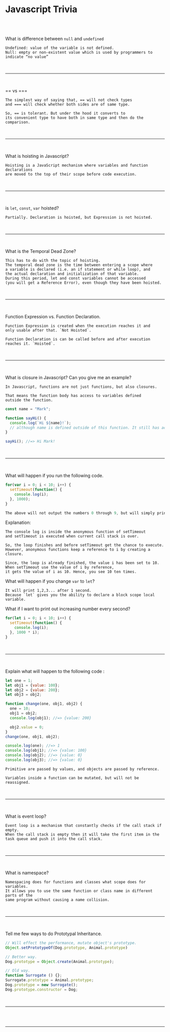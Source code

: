 # Javascript Trivia

<br/>
<br/>

What is difference between `null` and `undefined`
    
    Undefined: value of the variable is not defined.
    Null: empty or non-existent value which is used by programmers to indicate “no value”
<br/>

___

<br/>

== vs ===

    The simplest way of saying that, == will not check types 
    and === will check whether both sides are of same type. 

    So, == is tolerant. But under the hood it converts to 
    its convenient type to have both in same type and then do the comparison.

<br/>

___

<br/>

What is hoisting in Javascript?

    Hoisting is a JavaScript mechanism where variables and function declarations
    are moved to the top of their scope before code execution.

<br/>

___

<br/>

is `let`, `const`, `var` hoisted?

    Partially. Declaration is hoisted, but Expression is not hoisted.

<br/>

___

<br/>


What is the Temporal Dead Zone?

    This has to do with the topic of hoisting. 
    The temporal dead zone is the time between entering a scope where
    a variable is declared (i.e. an if statement or while loop), and 
    the actual declaration and initialization of that variable. 
    During this period, let and const variables cannot be accessed 
    (you will get a Reference Error), even though they have been hoisted.

<br/>

___

<br/>

Function Expression vs. Function Declaration.

    Function Expression is created when the execution reaches it and 
    only usable after that. `Not Hoisted`.

    Function Declaration is can be called before and after execution 
    reaches it. `Hoisted`.

<br/>

___

<br/>

What is closure in Javascript? Can you give me an example?

    In Javascript, functions are not just functions, but also closures.

    That means the function body has access to variables defined 
    outside the function.

```js
const name = "Mark";

function sayHi() {
  console.log(`Hi ${name}!`);
  // although name is defined outside of this function. It still has access to `name` variable.
}

sayHi(); //=> Hi Mark!
```
<br/>

___

<br/>


What will happen if you run the following code.

```js
for(var i = 0; i < 10; i++) {
  setTimeout(function() {
    console.log(i);  
  }, 1000);
}

The above will not output the numbers 0 through 9, but will simply print the number 10 ten times.
```
Explanation:

    The console log is inside the anonymous function of setTimeout 
    and setTimeout is executed when current call stack is over. 

    So, the loop finishes and before setTimeout get the chance to execute.
    However, anonymous functions keep a reference to i by creating a closure.

    Since, the loop is already finished, the value i has been set to 10. 
    When setTimeout use the value of i by reference,
    it gets the value of i as 10. Hence, you see 10 ten times.

What will happen if you change `var` to `let`?

    It will print 1,2,3... after 1 second.
    Because `let` gives you the ability to declare a block scope local variable.

What if I want to print out increasing number every second?

```js
for(let i = 0; i < 10; i++) {
  setTimeout(function() {
    console.log(i);  
  }, 1000 * i);
}

```

<br/>

___

<br/>

Explain what will happen to the following code :

```js
let one = 1;
let obj1 = {value: 100};
let obj2 = {value: 200};
let obj3 = obj2;

function change(one, obj1, obj2) {
  one = 10;
  obj1 = obj2;
  console.log(obj1); //=> {value: 200}

  obj2.value = 0;
}
change(one, obj1, obj2);

console.log(one); //=> 1
console.log(obj1); //=> {value: 100}
console.log(obj2); //=> {value: 0}
console.log(obj3); //=> {value: 0}
```
    Primitive are passed by values, and objects are passed by reference.

    Variables inside a function can be mutated, but will not be reassigned.

<br/>

___

<br/>

What is event loop?

    Event loop is a mechanism that constantly checks if the call stack if empty.
    When the call stack is empty then it will take the first item in the task queue and push it into the call stack.


<br/>

___

<br/>

What is namespace?

    Namespacing does for functions and classes what scope does for variables. 
    It allows you to use the same function or class name in different parts of the
    same program without causing a name collision.

    
<br/>

___

<br/>

Tell me few ways to do Prototypal Inheritance.

```js
// Will effect the performance, mutate object's prototype.
Object.setPrototypeOf(Dog.prototype, Animal.prototype)

// Better way.
Dog.prototype = Object.create(Animal.prototype);

// Old way.
function Surrogate () {};
Surrogate.prototype = Animal.prototype;
Dog.prototype = new Surrogate();
Dog.prototype.constructor = Dog; 
```
    
<br/>

___

<br/>



<br/>

___

<br/>